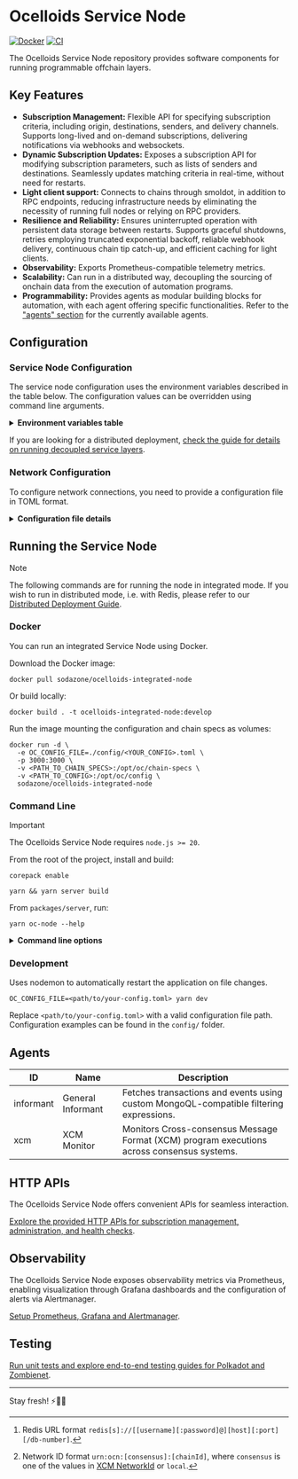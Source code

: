 # Ocelloids Service Node

[![Docker](https://img.shields.io/docker/v/sodazone/ocelloids-integrated-node?label=docker&style=flat&color=69D2E7&labelColor=A7DBD8&logo=docker&logoColor=444444)](https://hub.docker.com/r/sodazone/ocelloids-integrated-node)
[![CI](https://img.shields.io/github/actions/workflow/status/sodazone/ocelloids-services/ci.yml?branch=main&color=69D2E7&labelColor=A7DBD8)](https://github.com/sodazone/ocelloids-services/actions/workflows/ci.yml)

The Ocelloids Service Node repository provides software components for running programmable offchain layers.

## Key Features

- **Subscription Management:** Flexible API for specifying subscription criteria, including origin, destinations, senders, and delivery channels. Supports long-lived and on-demand subscriptions, delivering notifications via webhooks and websockets.
- **Dynamic Subscription Updates:** Exposes a subscription API for modifying subscription parameters, such as lists of senders and destinations. Seamlessly updates matching criteria in real-time, without need for restarts.
- **Light client support:** Connects to chains through smoldot, in addition to RPC endpoints, reducing infrastructure needs by eliminating the necessity of running full nodes or relying on RPC providers.
- **Resilience and Reliability:** Ensures uninterrupted operation with persistent data storage between restarts. Supports graceful shutdowns, retries employing truncated exponential backoff, reliable webhook delivery, continuous chain tip catch-up, and efficient caching for light clients.
- **Observability:** Exports Prometheus-compatible telemetry metrics.
- **Scalability:** Can run in a distributed way, decoupling the sourcing of onchain data from the execution of automation programs.
- **Programmability:** Provides agents as modular building blocks for automation, with each agent offering specific functionalities. Refer to the ["agents" section](https://github.com/sodazone/ocelloids-services/tree/main/packages/server#agents) for the currently available agents.

## Configuration

### Service Node Configuration

The service node configuration uses the environment variables described in the table below.
The configuration values can be overridden using command line arguments.

<details>
  <summary><strong>Environment variables table</strong></summary>

| Variable                          | Description                                    | Default   |
| --------------------------------- | ---------------------------------------------- | --------- |
| OC_ADDRESS                        | The address to bind to.                        | localhost |
| OC_PORT                           | The TCP port number to listen on.              | 3000      |
| OC_CONFIG_FILE                    | The service configuration file.                | -         |
| OC_DATA_DIR                       | The database directory.                        | ./db      |
| OC_DB_SCHEDULER_ENABLE            | Enables or disables the task scheduler.        | true      |
| OC_DB_SCHEDULER_FREQUENCY         | Milliseconds to wait before each tick.         | 5000      |
| OC_DB_JANITOR_SWEEP_EXPIRY        | Milliseconds before a task is swept.           | 1500000   |
| OC_CLOSE_GRACE_DELAY              | Milliseconds for the graceful close to finish. | 5000      |
| OC_SECRET                         | Secret passphrase for administration auth.     | -         |
| OC_MAX_BLOCK_DIST                 | Maximum distance in blocks for the catch-up.   | 50        |
| OC_TELEMETRY_ENABLE               | Enables or disables the telemetry service.     | true      |
| OC_WS_MAX_CLIENTS                 | Maximum number of websocket clients.           | 10000     |
| OC_CORS                           | Enables or disables CORS support.              | false     |
| OC_CORS_CREDENTIALS               | Access-Control-Allow-Credentials CORS header.  | true      |
| OC_CORS_ORIGIN                    | Access-Control-Allow-Origin CORS header.       | `/https?://localhost.*/` |
| OC_SUBSCRIPTION_MAX_PERSISTENT    | Maximum number of persistent subscriptions.    | 5000      |
| OC_SUBSCRIPTION_MAX_EPHEMERAL     | Maximum number of ephemeral subscriptions.     | 5000      |
| OC_DISTRIBUTED                    | Enables distributed mode for the exeuctor.     | false     |
| OC_REDIS_URL                      | Redis connection URL.[^1]                      | redis://localhost:6379 |

[^1]: Redis URL format `redis[s]://[[username][:password]@][host][:port][/db-number]`.
</details>

If you are looking for a distributed deployment, [check the guide for details on running decoupled service layers](https://github.com/sodazone/ocelloids-services/blob/main/packages/server/guides/DISTRIBUTED.md).

### Network Configuration

To configure network connections, you need to provide a configuration file in TOML format. 

<details>
  <summary><strong>Configuration file details</strong></summary>

The accepted configuration fields are as follows:

| Field      | Description                                                                                        | Required   | Default |
| ---------  | -------------------------------------------------------------------------------------------------- | ---------- | ------- |
| name       | The name of the network.                                                                           | Yes        | n/a     |
| id         | The ID of the network.[^2]                                                                         | Yes        | n/a     |
| provider   | Provider configuration, detailed below.                                                            | Yes        | n/a     |
| relay      | For parachains, the name of the relay chain it connects to.                                        | No         | n/a     |
| recovery   | Enbles or disables the recovery of interrupted catch-ups.                                          | No         | false   |
| batch-size | The batch size for catching up missed blocks.                                                      | No         | 25      |

Provider configuration fields:

| Field    | Description                                         |
| ---------| --------------------------------------------------- |
| type     | Network type, either `rpc` or `smoldot`.            |
| url      | WebSocket endpoint URL, applicable when type=`rpc`. |
| spec     | Path to the chain specs, used when type=`smoldot`. Required when **not** using [well-known chain](https://github.com/paritytech/substrate-connect/blob/main/packages/connect/src/WellKnownChain.ts) names. |

Example configurations are available in the `config/` directory of this repository for reference.

[^2]: Network ID format `urn:ocn:[consensus]:[chainId]`, where `consensus` is one of the values in [XCM NetworkId](https://paritytech.github.io/polkadot-sdk/master/staging_xcm/v4/enum.NetworkId.html) or `local`.
</details>

## Running the Service Node

> [!NOTE]
> The following commands are for running the node in integrated mode. If you wish to run in distributed mode, i.e. with Redis, please refer to our [Distributed Deployment Guide](https://github.com/sodazone/ocelloids-services/tree/main/packages/server/guides/DISTRIBUTED.md).

### Docker

You can run an integrated Service Node using Docker.

Download the Docker image:

```shell
docker pull sodazone/ocelloids-integrated-node
```

Or build locally:
 
```shell
docker build . -t ocelloids-integrated-node:develop
```

Run the image mounting the configuration and chain specs as volumes:

```shell
docker run -d \
  -e OC_CONFIG_FILE=./config/<YOUR_CONFIG>.toml \
  -p 3000:3000 \
  -v <PATH_TO_CHAIN_SPECS>:/opt/oc/chain-specs \
  -v <PATH_TO_CONFIG>:/opt/oc/config \
  sodazone/ocelloids-integrated-node
```

### Command Line

> [!IMPORTANT]
> The Ocelloids Service Node requires `node.js >= 20`.

From the root of the project, install and build:

```shell
corepack enable
```

```shell
yarn && yarn server build
```

From `packages/server`, run:

```shell
yarn oc-node --help
```

<details>
  <summary><strong>Command line options</strong></summary>

```shell
Usage: oc-node [options]

Ocelloids Service Node

Options:
  -V, --version                           output the version number
  -a, --address <address>                 address to bind to (default: "localhost", env: OC_ADDRESS)
  -p, --port <number>                     port number to listen on (default: 3000, env: OC_PORT)
  -c, --config <file>                     service configuration file (env: OC_CONFIG_FILE)
  -d, --data <dir>                        database directory (default: "./db", env: OC_DATA_DIR)
  --scheduler <boolean>                   enables or disables the task scheduler (default: true, env: OC_DB_SCHEDULER_ENABLE)
  --scheduler-frequency <milliseconds>    milliseconds to wait before each tick (default: 5000, env: OC_DB_SCHEDULER_FREQUENCY)
  --sweep-expiry <milliseconds>           milliseconds before a task is swept (default: 1500000, env: OC_DB_JANITOR_SWEEP_EXPIRY)
  -g, --grace <milliseconds>              milliseconds for the graceful close to finish (default: 5000, env: OC_CLOSE_GRACE_DELAY)
  -t --telemetry <boolean>                enables or disables the telemetry exporter (default: true, env: OC_TELEMETRY_ENABLE)
  --ws-max-clients <number>               maximum number of websocket clients (default: 10000, env: OC_WS_MAX_CLIENTS)
  --subscription-max-persistent <number>  maximum number of persistent subscriptions (default: 5000, env: OC_SUBSCRIPTION_MAX_PERSISTENT)
  --subscription-max-ephemeral <number>   maximum number of ephemeral subscriptions (default: 5000, env: OC_SUBSCRIPTION_MAX_EPHEMERAL)
  --cors                                  enables CORS support (default: false, env: OC_CORS)
  --cors-credentials <boolean>            configures the Access-Control-Allow-Credentials CORS header (default: true, env: OC_CORS_CREDENTIALS)
  --cors-origin [origin]                  configures the Access-Control-Allow-Origin CORS header
                                          "true" for wildcard, "string" or "/regexp/"
                                          repeat this argument for multiple origins (default: ["/https?://localhost.*/"], env: OC_CORS_ORIGIN)
  --distributed                           distributed mode (default: false, env: OC_DISTRIBUTED)
  --redis <redis-url>                     redis[s]://[[username][:password]@][host][:port][/db-number] (env: OC_REDIS_URL)
  -h, --help                              display help for command
```
</details>

### Development

Uses nodemon to automatically restart the application on file changes.

```shell
OC_CONFIG_FILE=<path/to/your-config.toml> yarn dev
```

Replace `<path/to/your-config.toml>` with a valid configuration file path. Configuration examples can be found in the `config/` folder.

## Agents

| ID  | Name | Description |
| --- | ----- | ----------- |
| informant | General Informant | Fetches transactions and events using custom MongoQL-compatible filtering expressions. |
| xcm | XCM Monitor | Monitors Cross-consensus Message Format (XCM) program executions across consensus systems. |

## HTTP APIs

The Ocelloids Service Node offers convenient APIs for seamless interaction.

[Explore the provided HTTP APIs for subscription management, administration, and health checks](https://github.com/sodazone/ocelloids-services/blob/main/packages/server/guides/HTTP_APIS.md).

## Observability

The Ocelloids Service Node exposes observability metrics via Prometheus, enabling visualization through Grafana dashboards and the configuration of alerts via Alertmanager.

[Setup Prometheus, Grafana and Alertmanager](https://github.com/sodazone/ocelloids-services/blob/main/packages/server/guides/OBSERVABILITY.md).

## Testing

[Run unit tests and explore end-to-end testing guides for Polkadot and Zombienet](https://github.com/sodazone/ocelloids-services/blob/main/packages/server/guides/TESTING.md).

---

Stay fresh! :zap::flamingo::palm_tree: 

